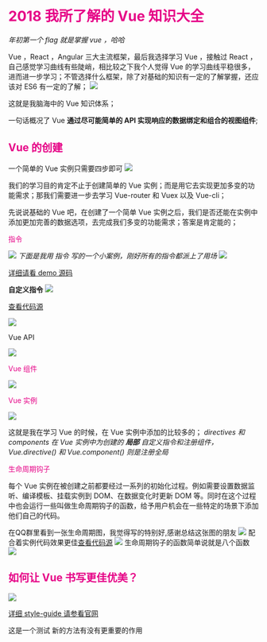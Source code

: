 <h1 style='color:rgb(230,3,135);'>2018 我所了解的 Vue 知识大全</h1>
<i>年初第一个 flag 就是掌握 vue ，哈哈</i>

Vue ，React ，Angular 三大主流框架，最后我选择学习 Vue ，接触过 React ，自己感觉学习曲线有些陡峭，相比较之下我个人觉得 Vue 的学习曲线平稳很多，进而进一步学习；不管选择什么框架，除了对基础的知识有一定的了解掌握，还应该对 ES6 有一定的了解；
<img src='./DOME_HTML/img/API.png'/>

这就是我脑海中的 Vue 知识体系；

一句话概况了 Vue  <b>通过尽可能简单的 API 实现响应的数据绑定和组合的视图组件</b>;

<h2 style='color:rgb(230,3,135);'> Vue 的创建</h2>
一个简单的 Vue 实例只需要四步即可
<img src='./DOME_HTML/img/create-vue.png'/>

我们的学习目的肯定不止于创建简单的 Vue 实例；而是用它去实现更加多变的功能需求；那我们需要进一步去学习 Vue-router 和 Vuex 以及 Vue-cli；

先说说基础的 Vue 吧，在创建了一个简单 Vue 实例之后，我们是否还能在实例中添加更加完善的数据选项，去完成我们多变的功能需求；答案是肯定能的；
 
<p style='color:rgb(230,3,135);'> 指令</p>
<img src='./DOME_HTML/img/6.png'/>
<i>下面是我用 指令 写的一个小案例，刚好所有的指令都派上了用场</i>
<img src='./DOME_HTML/img/for.gif'/>

[详细请看 demo 源码](https://github.com/sunseekers/Vue/blob/master/DOME_HTML/dome1.html)

<b> 自定义指令</b>
<img src='./DOME_HTML/img/directive.png'/>

[查看代码源](https://github.com/sunseekers/Vue/blob/master/DOME_HTML/directive.html)

<img src='./DOME_HTML/img/7.png'/>
<p> Vue API</p>
<img src='./DOME_HTML/img/vueAPI.png'/>
<p style='color:rgb(230,3,135);'> Vue 组件</p>
<img src='./DOME_HTML/img/3.png'/>
<p style='color:rgb(230,3,135);'> Vue 实例</p>
<img src='./DOME_HTML/img/2.png'/>

这就是我在学习 Vue 的时候，在 Vue 实例中添加的比较多的；<i> directives 和 components 在 Vue 实例中为创建的 <b>局部</b> 自定义指令和注册组件，Vue.directive() 和 Vue.component() 则是注册全局</i> 
<p style='color:rgb(230,3,135);'> 生命周期钩子</p>
每个 Vue 实例在被创建之前都要经过一系列的初始化过程。例如需要设置数据监听、编译模板、挂载实例到 DOM、在数据变化时更新 DOM 等。同时在这个过程中也会运行一些叫做生命周期钩子的函数，给予用户机会在一些特定的场景下添加他们自己的代码。

在QQ群里看到一张生命周期图，我觉得写的特别好,感谢总结这张图的朋友
<img src='./DOME_HTML/img/5.png'/>
配合着实例代码效果更佳[查看代码源](https://github.com/sunseekers/Vue/blob/master/DOME_HTML/mounted.html)
<img src='./DOME_HTML/img/4.png'/>
生命周期钩子的函数简单说就是八个函数
<img src='./DOME_HTML/img/mounted.png'/>
<h2 style='color:rgb(230,3,135);'> 如何让 Vue 书写更佳优美？</h2>
<img src='./DOME_HTML/img/style.png'/>


[详细 style-guide 请参看官网](https://cn.vuejs.org/v2/style-guide/)


这是一个测试  新的方法有没有更重要的作用